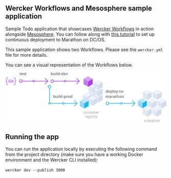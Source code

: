##  Wercker Workflows and Mesosphere sample application

Sample Todo application that showcases [Wercker Workflows](http://wercker.com/workflows/) in action alongside [Mesosphere](http://mesosphere.com). You can follow along with [this tutorial](http://devcenter.wercker.com/quickstarts/workflows/mesosphere.html) to set up continuous deployment to Marathon on DC/OS.

This sample application shows two Workflows. Please see the `wercker.yml` file for more details.

You can see a visual representation of the Workflows below.

![image](mesosphere-workflow.png)

## Running the app

You can run the application locally by executing the following command from the project directory (make sure you have a working Docker environment and the Wercker CLI installed):

`wercker dev --publish 3000`
